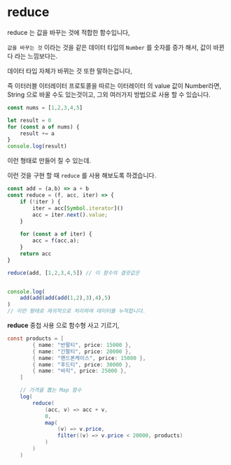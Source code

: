 # reduce 



reduce 는 값을 바꾸는 것에 적합한 함수입니다,

`값을 바꾸는 것` 이라는 것을 같은 데이터 타입의 `Number` 를 숫자를 증가 해서, 값이 바뀐다 라는 느낌보다는.



데이터 타입 자체가 바뀌는 것 또한  말하는겁니다, 

즉 이터러블 이터레이터 프로토콜을 따르는 이터레이터 의 value 값이 Number라면, String 으로 바꿀 수도 있는것이고, 그외 여러가지 방법으로 사용 할 수 있습니다.



```javascript
const nums = [1,2,3,4,5]

let result = 0
for (const a of nums) {
    result += a
}
console.log(result)

```



이런 형태로 만들어 질 수 있는데.



이런 것을 구현 할 때 `reduce` 를 사용 해보도록 하겠습니다. 





```js
const add = (a,b) => a + b
const reduce = (f, acc, iter) => {
    if (!iter ) {
        iter = acc[Symbol.iterator]()
        acc = iter.next().value;
    }
    
	for (const a of iter) {
        acc = f(acc,a);
    }
    return acc
}

reduce(add, [1,2,3,4,5]) // 이 함수의 결괏값은 


console.log(
    add(add(add(add(1,2),3),4),5)
)
// 이런 형태로 재귀적으로 처리하여 데이터를 누적합니다. 


```





**reduce** 중첩 사용 으로 함수형 사고 기르기,

```java
const products = [
        { name: "반팔티", price: 15000 },
        { name: "긴팔티", price: 20000 },
        { name: "핸드폰케이스", price: 15000 },
        { name: "후드티", price: 30000 },
        { name: "바지", price: 25000 },
    ]

    // 가격을 뽑는 Map 함수
    log(
        reduce(
            (acc, v) => acc + v,
            0,
            map(
                (v) => v.price,
                filter((v) => v.price < 20000, products)
            )
        )
    )
```

